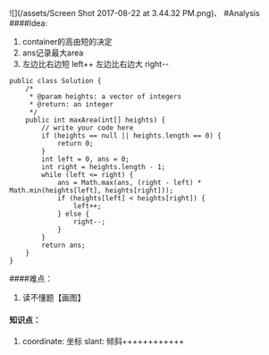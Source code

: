 ![](/assets/Screen Shot 2017-08-22 at 3.44.32 PM.png)、
#Analysis
####Idea:
1. container的高由短的决定
2. ans记录最大area
3. 左边比右边短 left++ 左边比右边大 right--



```
public class Solution {
    /*
     * @param heights: a vector of integers
     * @return: an integer
     */
    public int maxArea(int[] heights) {
        // write your code here
        if (heights == null || heights.length == 0) {
            return 0;
        }
        int left = 0, ans = 0;
        int right = heights.length - 1;
        while (left <= right) {
            ans = Math.max(ans, (right - left) * Math.min(heights[left], heights[right]));
            if (heights[left] < heights[right]) {
                left++;
            } else {
                right--;
            }
        }
        return ans;
    }
}
```


####难点：
1. 读不懂题【画图】

#### 知识点：
1. coordinate: 坐标 slant: 倾斜++++++++++++